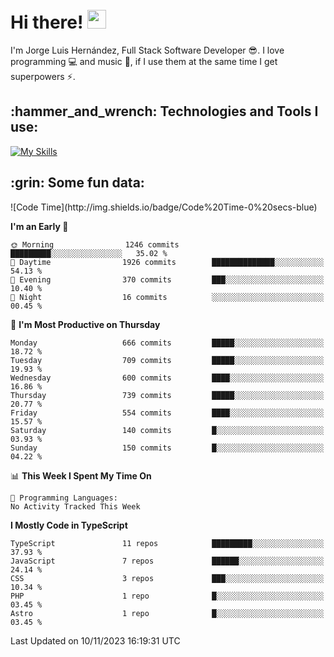 <h1 align="left">
 <abc>
  <br>Hi there! <img src="https://user-images.githubusercontent.com/42378118/110234147-e3259600-7f4e-11eb-95be-0c4047144dea.gif" width="30"><br>
 </abc>
</h1>

I'm Jorge Luis Hernández, Full Stack Software Developer :sunglasses:. I love programming :computer: and music :musical_score:, if I use them at the same time I get superpowers :zap:. 


<h2 align="left">:hammer_and_wrench: Technologies and Tools I use:</h2>

[![My Skills](https://skillicons.dev/icons?i=js,ts,html,css,py,vue,react,next,nest,postgres,mysql)](https://skillicons.dev)

<h2 align="left">:grin: Some fun data:</h2>
<!--START_SECTION:waka-->
![Code Time](http://img.shields.io/badge/Code%20Time-0%20secs-blue)

**I'm an Early 🐤** 

```text
🌞 Morning                1246 commits        █████████░░░░░░░░░░░░░░░░   35.02 % 
🌆 Daytime                1926 commits        ██████████████░░░░░░░░░░░   54.13 % 
🌃 Evening                370 commits         ███░░░░░░░░░░░░░░░░░░░░░░   10.40 % 
🌙 Night                  16 commits          ░░░░░░░░░░░░░░░░░░░░░░░░░   00.45 % 
```
📅 **I'm Most Productive on Thursday** 

```text
Monday                   666 commits         █████░░░░░░░░░░░░░░░░░░░░   18.72 % 
Tuesday                  709 commits         █████░░░░░░░░░░░░░░░░░░░░   19.93 % 
Wednesday                600 commits         ████░░░░░░░░░░░░░░░░░░░░░   16.86 % 
Thursday                 739 commits         █████░░░░░░░░░░░░░░░░░░░░   20.77 % 
Friday                   554 commits         ████░░░░░░░░░░░░░░░░░░░░░   15.57 % 
Saturday                 140 commits         █░░░░░░░░░░░░░░░░░░░░░░░░   03.93 % 
Sunday                   150 commits         █░░░░░░░░░░░░░░░░░░░░░░░░   04.22 % 
```


📊 **This Week I Spent My Time On** 

```text
💬 Programming Languages: 
No Activity Tracked This Week
```

**I Mostly Code in TypeScript** 

```text
TypeScript               11 repos            █████████░░░░░░░░░░░░░░░░   37.93 % 
JavaScript               7 repos             ██████░░░░░░░░░░░░░░░░░░░   24.14 % 
CSS                      3 repos             ███░░░░░░░░░░░░░░░░░░░░░░   10.34 % 
PHP                      1 repo              █░░░░░░░░░░░░░░░░░░░░░░░░   03.45 % 
Astro                    1 repo              █░░░░░░░░░░░░░░░░░░░░░░░░   03.45 % 
```




 Last Updated on 10/11/2023 16:19:31 UTC
<!--END_SECTION:waka-->
